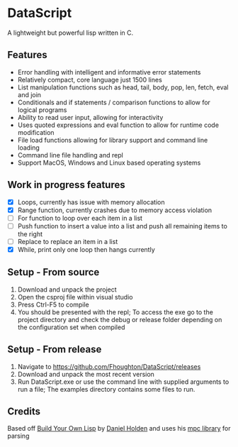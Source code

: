 # DataScript
A lightweight but powerful lisp written in C. 

## Features
- Error handling with intelligent and informative error statements
- Relatively compact, core language just 1500 lines
- List manipulation functions such as head, tail, body, pop, len, fetch, eval and join
- Conditionals and if statements / comparison functions to allow for logical programs
- Ability to read user input, allowing for interactivity
- Uses quoted expressions and eval function to allow for runtime code modification
- File load functions allowing for library support and command line loading
- Command line file handling and repl
- Support MacOS, Windows and Linux based operating systems

## Work in progress features
- [X] Loops, currently has issue with memory allocation
- [X] Range function, currently crashes due to memory access violation
- [ ] For function to loop over each item in a list
- [ ] Push function to insert a value into a list and push all remaining items to the right
- [ ] Replace to replace an item in a list
- [X] While, print only one loop then hangs currently

## Setup - From source
1) Download and unpack the project
2) Open the csproj file within visual studio
3) Press Ctrl-F5 to compile
4) You should be presented with the repl; To access the exe go to the project directory and check the debug or release folder depending on the configuration set when compiled

## Setup - From release
1) Navigate to https://github.com/Fhoughton/DataScript/releases
2) Download and unpack the most recent version
3) Run DataScript.exe or use the command line with supplied arguments to run a file; The examples directory contains some files to run.

## Credits
Based off [Build Your Own Lisp](https://www.amazon.com/Build-Your-Lisp-Daniel-Holden/dp/1501006622) by [Daniel Holden](https://github.com/orangeduck) and uses his [mpc library](https://github.com/orangeduck/mpc) for parsing
